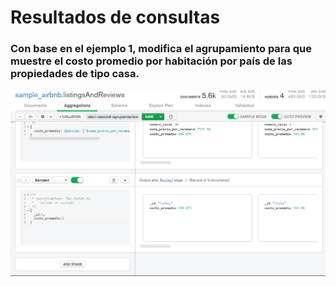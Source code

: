 # Resultados de consultas

###  Con base en el ejemplo 1, modifica el agrupamiento para que muestre el costo promedio por habitación por país de las propiedades de tipo casa.
![imagen](imagenes/consulta1.PNG)